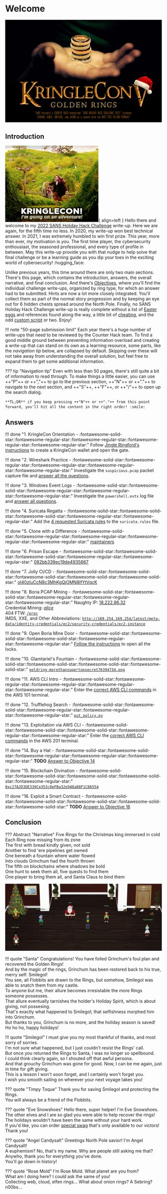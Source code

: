 # Welcome

![Title Image](./img/misc/title_image.png)


## Introduction

![Going on an adventure!!!](./img/misc/going_on_an_adventure.gif){ align=left } Hello there and welcome to my [2022 SANS Holiday Hack Challenge](https://holidayhackchallenge.com/2022/) write-up. Here we are again, for the fifth time no less. In 2020, my write-up won best technical answer. In 2021, I was extremely humbled to win first prize. This year, more than ever, my motivation is *you*. The first time player, the cybersecurity enthousiast, the seasoned professional, and every type of profile in between. May this write-up provide you with that nudge to help solve that final challenge or be a learning guide as you dip your toes in the exciting world of cybersecurity! :hugging_face:

Unlike previous years, this time around there are only two main sections. There's this page, which contains the introduction, answers, the overall narrative, and final conclusion. And there's [Objectives](./objectives/o1.md), where you'll find the individual challenge write-ups, organized by ring type, for which an answer had to be submitted. Hints are now a lot more closely integrated. You'll collect them as part of the normal story progression and by keeping an eye out for 6 hidden chests spread around the North Pole. Finally, no SANS Holiday Hack Challenge write-up is really complete without a list of [Easter eggs](./easter_eggs.md) and references found along the way, a little bit of [cheating](./objectives/o2.md#cheating), and the odd [custom script](https://github.com/crahan/HolidayHackChallenge2022/tree/main/docs/tools) or two. Enjoy!

!!! note "50-page submission limit"
    Each year there's a huge number of write-ups that need to be reviewed by the Counter Hack team. To find a good middle ground between preventing information overload and creating a write-up that can stand on its own as a learning resource, some parts, like the *navigation tip* below, are collapsed by default. Skipping over these will not take away from understanding the overall solution, but feel free to expand them to get some additional information.

??? tip "Navigation tip"
    Even with less than 50 pages, there's still quite a bit of information to read through. To make things a little easier, you can use ++"P"++ or ++","++ to go to the previous section, ++"N"++ or ++"."++ to navigate to the next section, and ++"S"++, ++"F"++, or ++"/"++ to open up the search dialog.

    **TL;DR** if you keep pressing ++"N"++ or ++"."++ from this point forward, you'll hit all the content in the right order! :smile:


## Answers

!!! done "1. KringleCon Orientation - :fontawesome-solid-star::fontawesome-regular-star::fontawesome-regular-star::fontawesome-regular-star::fontawesome-regular-star:"
    Follow [Jingle Ringford's instructions](./objectives/o2.md) to create a KringleCon wallet and open the gate.

!!! done "2. Wireshark Practice - :fontawesome-solid-star::fontawesome-regular-star::fontawesome-regular-star::fontawesome-regular-star::fontawesome-regular-star:"
    Investigate the `suspicious.pcap` packet capture file and [answer all the questions](./objectives/o2.md).

!!! done "3. Windows Event Logs - :fontawesome-solid-star::fontawesome-solid-star::fontawesome-regular-star::fontawesome-regular-star::fontawesome-regular-star:"
    Investigate the `powershell.evtx` log file and [answer all questions](./objectives/o3.md).

!!! done "4. Suricata Regatta - :fontawesome-solid-star::fontawesome-solid-star::fontawesome-solid-star::fontawesome-regular-star::fontawesome-regular-star:"
    Add the [4 requested Suricata rules](./objectives/o4.md) to the `suricata.rules` file.

!!! done "5. Clone with a Difference - :fontawesome-solid-star::fontawesome-regular-star::fontawesome-regular-star::fontawesome-regular-star::fontawesome-regular-star:"
    [maintainers](./objectives/o5.md)

!!! done "6. Prison Escape - :fontawesome-solid-star::fontawesome-solid-star::fontawesome-solid-star::fontawesome-regular-star::fontawesome-regular-star:"
    [082bb339ec19de4935867](./objectives/o6.md)

!!! done "7. Jolly CI/CD - :fontawesome-solid-star::fontawesome-solid-star::fontawesome-solid-star::fontawesome-solid-star::fontawesome-solid-star:"
    [oI40zIuCcN8c3MhKgQjOMN8lfYtVqcK](./objectives/o7.md)

!!! done "8. Boria PCAP Mining - :fontawesome-solid-star::fontawesome-solid-star::fontawesome-regular-star::fontawesome-regular-star::fontawesome-regular-star:"
    Naughty IP: [18.222.86.32](./objectives/o8.md#naughty-ip)<br/>
    Credential Mining: [*alice*](./objectives/o8.md#credential-mining)<br/>
    404 FTW: [`/proc`](./objectives/o8.md#404-ftw)<br/>
    IMDS, XXE, and Other Abbreviations: [`http://169.254.169.254/latest/meta-data/identity-credentials/ec2/security-credentials/ec2-instance`](./objectives/o8.md#imds-xxe-and-other-abbreviations)

!!! done "9. Open Boria Mine Door - :fontawesome-solid-star::fontawesome-solid-star::fontawesome-solid-star::fontawesome-regular-star::fontawesome-regular-star:"
    [Follow the instructions](./objectives/o9.md) to open all the locks.

!!! done "10. Glamtariel's Fountain - :fontawesome-solid-star::fontawesome-solid-star::fontawesome-solid-star::fontawesome-solid-star::fontawesome-solid-star:"
    [`goldring-morethansupertopsecret76394734.png`](./objectives/o10.md)

!!! done "11. AWS CLI Intro - :fontawesome-solid-star::fontawesome-regular-star::fontawesome-regular-star::fontawesome-regular-star::fontawesome-regular-star:"
    Enter the [correct AWS CLI commands](./objectives/o11.md) in the AWS 101 terminal.

!!! done "12. Trufflehog Search - :fontawesome-solid-star::fontawesome-solid-star::fontawesome-regular-star::fontawesome-regular-star::fontawesome-regular-star:"
    [`put_policy.py`](./objectives/o12.md)

!!! done "13. Exploitation via AWS CLI - :fontawesome-solid-star::fontawesome-solid-star::fontawesome-solid-star::fontawesome-regular-star::fontawesome-regular-star:"
    Enter the [correct AWS CLI commands](./objectives/o13.md) in the AWS 201 terminal.

!!! done "14. Buy a Hat - :fontawesome-solid-star::fontawesome-solid-star::fontawesome-regular-star::fontawesome-regular-star::fontawesome-regular-star:"
    **TODO** [Answer to Objective 14](./objectives/o14.md)

!!! done "15. Blockchain Divination - :fontawesome-solid-star::fontawesome-solid-star::fontawesome-solid-star::fontawesome-solid-star::fontawesome-regular-star:"
    [`0xc27A2D3DE339Ce353c0eFBa32e948a88F1C86554`](./objectives/o15.md)

!!! done "16. Exploit a Smart Contract - :fontawesome-solid-star::fontawesome-solid-star::fontawesome-solid-star::fontawesome-solid-star::fontawesome-solid-star:"
     **TODO** [Answer to Objective 16](./objectives/o16.md)


## Conclusion

??? Abstract "Narrative"
    Five Rings for the Christmas king immersed in cold<br>
    Each Ring now missing from its zone<br>
    The first with bread kindly given, not sold<br>
    Another to find 'ere pipelines get owned<br>
    One beneath a fountain where water flowed<br>
    Into clouds Grinchum had the fourth thrown<br>
    The fifth on blockchains where shadows be bold<br>
    One hunt to seek them all, five quests to find them<br>
    One player to bring them all, and Santa Claus to bind them

![Group photo](./img/misc/castle_entry.png)

!!! quote "Santa"
    Congratulations! You have foiled Grinchum's foul plan and recovered the Golden Rings!<br/>
    And by the magic of the rings, Grinchum has been restored back to his true, merry self: Smilegol!<br/>
    You see, all Flobbits are drawn to the Rings, but somehow, Smilegol was able to snatch them from my castle.<br/>
    To anyone but me, their allure becomes irresistable the more Rings someone possesses.<br/>
    That allure eventually tarnishes the holder's Holiday Spirit, which is about giving, not possesing.<br/>
    That's exactly what happened to Smilegol; that selfishness morphed him into Grinchum.<br/>
    But thanks to you, Grinchum is no more, and the holiday season is saved!<br/>
    Ho ho ho, happy holidays!

!!! quote "Smilegol"
    I must give you my most thankful of thanks, and most sorry of sorries.<br/>
    I'm not sure what happened, but I just couldn't resist the Rings' call.<br/>
    But once you returned the Rings to Santa, I was no longer so spellbound.<br/>
    I could think clearly again, so I shouted off that awful persona.<br/>
    And that grouchy Grinchum was gone for good. Now, I can be me again, just in time for gift giving.<br/>
    This is a lesson I won't soon forget, and I certainly won't forget you.<br/>
    I wish you smooth sailing on wherever your next voyage takes you!

??? quote "Timpy Toque"
    Thank you for saving Smilegol and protecting the Rings.<br/>
    You will always be a friend of the Flobbits.

??? quote "Eve Snowshoes"
    Hello there, super helper! I'm Eve Snowshoes.<br/>
    The other elves and I are so glad you were able to help recover the rings!<br/>
    The holidays wouldn't have been the same without your hard work.<br/>
    If you'd like, you can order [special swag](https://www.youtube.com/watch?v=dQw4w9WgXcQ) that's only available to our victors!<br/>
    Thank you!

??? quote "Angel Candysalt"
    Greetings North Pole savior! I'm Angel Candysalt!<br/>
    A euphemism? No, that's my name. Why are people still asking me that?<br/>
    Anywho, thank you for everything you've done.<br/>
    You'll go down in history!

??? quote "Rose Mold"
    I'm Rose Mold. What planet are you from?<br/>
    What am I doing here? I could ask the same of you!<br/>
    Collecting web, cloud, elfen rings... What about onion rings? A Sebring?<br/>
    n00bs...

